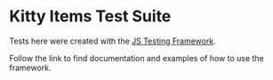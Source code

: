 # Kitty Items Test Suite

Tests here were created with the [JS Testing Framework](https://github.com/onflow/flow-js-testing).

Follow the link to find documentation and examples of how to use the framework.
